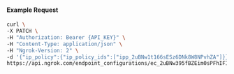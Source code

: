 <!-- Code generated for API Clients. DO NOT EDIT. -->

#### Example Request

```bash
curl \
-X PATCH \
-H "Authorization: Bearer {API_KEY}" \
-H "Content-Type: application/json" \
-H "Ngrok-Version: 2" \
-d '{"ip_policy":{"ip_policy_ids":["ipp_2uBNw1t166sESz6DNk8W8NPvhZA"]}}' \
https://api.ngrok.com/endpoint_configurations/ec_2uBNw395fBZEim0sPFhIFIYPUGy
```
